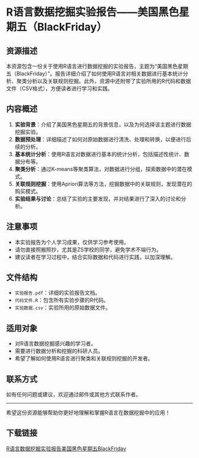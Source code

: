 # R语言数据挖掘实验报告——美国黑色星期五（BlackFriday）

## 资源描述

本资源包含一份关于使用R语言进行数据挖掘的实验报告，主题为“美国黑色星期五（BlackFriday）”。报告详细介绍了如何使用R语言对相关数据进行基本统计分析、聚类分析以及关联规则挖掘。此外，资源中还附带了实验所用的R代码和数据文件（CSV格式），方便读者进行学习和实践。

## 内容概述

1. **实验背景**：介绍了美国黑色星期五的背景信息，以及为何选择该主题进行数据挖掘实验。
2. **数据预处理**：详细描述了如何对原始数据进行清洗、处理和转换，以便进行后续的分析。
3. **基本统计分析**：使用R语言对数据进行基本的统计分析，包括描述性统计、数据分布等。
4. **聚类分析**：通过K-means等聚类算法，对数据进行分组，探索数据中的潜在模式。
5. **关联规则挖掘**：使用Apriori算法等方法，挖掘数据中的关联规则，发现潜在的购买模式。
6. **实验结果与讨论**：总结了实验的主要发现，并对结果进行了深入的讨论和分析。

## 注意事项

- 本实验报告为个人学习成果，仅供学习参考使用。
- 请勿直接照搬照抄，尤其是ZS学校的同学，避免学术不端行为。
- 建议读者在学习过程中，结合实际数据和代码进行实践，以加深理解。

## 文件结构

- `实验报告.pdf`：详细的实验报告文档。
- `代码文件.R`：包含所有实验步骤的R代码。
- `实验数据.csv`：实验所用的原始数据文件。

## 适用对象

- 对R语言数据挖掘感兴趣的学习者。
- 需要进行数据分析和挖掘的科研人员。
- 希望了解如何使用R语言进行聚类和关联规则挖掘的开发者。

## 联系方式

如有任何问题或建议，欢迎通过邮件或其他方式联系作者。

---

希望这份资源能够帮助你更好地理解和掌握R语言在数据挖掘中的应用！

## 下载链接

[R语言数据挖掘实验报告美国黑色星期五BlackFriday](https://pan.quark.cn/s/c816ed2efc09)